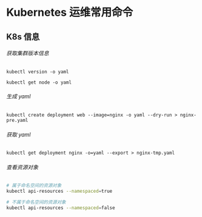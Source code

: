 # Kubernetes 运维常用命令

## K8s 信息

###### 获取集群版本信息

```shell
kubectl version -o yaml

kubectl get node -o yaml
```

###### 生成 yaml

```shell
kubectl create deployment web --image=nginx -o yaml --dry-run > nginx-pre.yaml
```

###### 获取 yaml

```shell
kubectl get deployment nginx -o=yaml --export > nginx-tmp.yaml
```

###### 查看资源对象

```bash
# 属于命名空间的资源对象
kubectl api-resources --namespaced=true

# 不属于命名空间的资源对象
kubectl api-resources --namespaced=false
```

